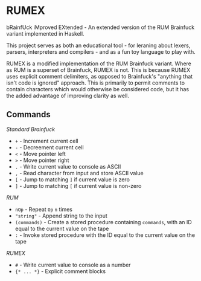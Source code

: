 RUMEX
=====

bRainfUck iMproved EXtended - An extended version of the RUM Brainfuck variant implemented in Haskell.

This project serves as both an educational tool - for leraning about lexers, parsers, interpreters and compilers - and as a fun toy language to play with.

RUMEX is a modified implementation of the RUM Brainfuck variant. Where as RUM is a superset of Brainfuck, RUMEX is not. This is because RUMEX uses explicit comment delimiters, as opposed to Brainfuck's "anything that isn't code is ignored" approach. This is primarily to permit comments to contain characters which would otherwise be considered code, but it has the added advantage of improving clarity as well.

Commands
--------

*Standard Brainfuck*
  * `+` - Increment current cell
  * `-` - Decreement current cell
  * `<` - Move pointer left
  * `>` - Move pointer right
  * `.` - Write current value to console as ASCII
  * `,` - Read character from input and store ASCII value
  * `[` - Jump to matching `]` if current value is zero
  * `]` - Jump to matching `[` if current value is non-zero

*RUM*
  * `nOp` - Repeat `Op` `n` times
  * `"string"` - Append string to the input
  * `(commands)` - Create a stored procedure containing `commands`, with an ID equal to the current value on the tape
  * `:` - Invoke stored procedure with the ID equal to the current value on the tape

*RUMEX*
  * `#` - Write current value to console as a number
  * `{* ... *}` - Explicit comment blocks
